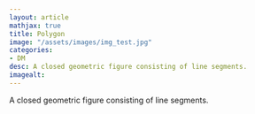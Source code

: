 ```yaml
---
layout: article
mathjax: true
title: Polygon
image: "/assets/images/img_test.jpg"
categories:
- DM
desc: A closed geometric figure consisting of line segments. 
imagealt: 
---
```


A closed geometric figure consisting of line segments.